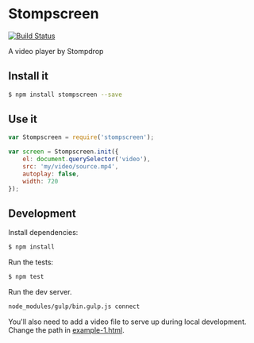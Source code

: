 # Stompscreen

[![Build Status](https://travis-ci.org/kahnjw/stompscreen.png)](https://travis-ci.org/kahnjw/stompscreen)

A video player by Stompdrop


## Install it

```sh
$ npm install stompscreen --save
```

## Use it

```javascript
var Stompscreen = require('stompscreen');

var screen = Stompscreen.init({
    el: document.querySelector('video'),
    src: 'my/video/source.mp4',
    autoplay: false,
    width: 720
});
```

## Development

Install dependencies:

```sh
$ npm install
```

Run the tests:

```sh
$ npm test
```

Run the dev server.

```sh
node_modules/gulp/bin.gulp.js connect
```

You'll also need to add a video file to serve up during local development. Change the
path in [example-1.html](https://github.com/kahnjw/stompscreen/blob/master/examples/example-1.html).

